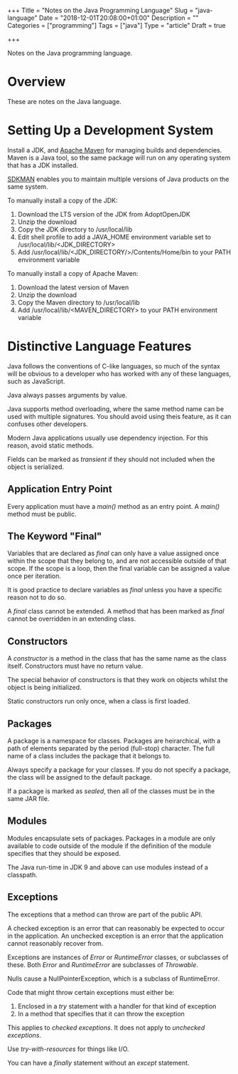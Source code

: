 +++
Title = "Notes on the Java Programming Language"
Slug = "java-language"
Date = "2018-12-01T20:08:00+01:00"
Description = ""
Categories = ["programming"]
Tags = ["java"]
Type = "article"
Draft = true

+++

Notes on the Java programming language.

<!--more-->

# Overview

These are notes on the Java language.

# Setting Up a Development System

Install a JDK, and [Apache Maven](https://maven.apache.org/) for managing builds and dependencies. Maven is a Java tool, so the same package will run on any operating system that has a JDK installed.

[SDKMAN](https://sdkman.io/) enables you to maintain multiple versions of Java products on the same system.

To manually install a copy of the JDK:

1. Download the LTS version of the JDK from AdoptOpenJDK
2. Unzip the download
3. Copy the JDK directory to /usr/local/lib
4. Edit shell profile to add a JAVA_HOME environment variable set to /usr/local/lib/<JDK_DIRECTORY>
5. Add /usr/local/lib/<JDK_DIRECTORY/>/Contents/Home/bin to your PATH environment variable

To manually install a copy of Apache Maven:

1. Download the latest version of Maven
2. Unzip the download
3. Copy the Maven directory to /usr/local/lib
4. Add /usr/local/lib/<MAVEN_DIRECTORY> to your PATH environment variable

# Distinctive Language Features

Java follows the conventions of C-like languages, so much of the syntax will be obvious to a developer who has worked with any of these languages, such as JavaScript.

Java always passes arguments by value.

Java supports method overloading, where the same method name can be used with multiple signatures. You should avoid using theis feature, as it can confuses other developers.

Modern Java applications usually use dependency injection. For this reason, avoid static methods.

Fields can be marked as _transient_ if they should not included when the object is serialized.

## Application Entry Point

Every application must have a _main()_ method as an entry point. A _main()_ method must be public.

## The Keyword "Final"

Variables that are declared as _final_ can only have a value assigned once within the scope that they belong to, and are not accessible outside of that scope. If the scope is a loop, then the final variable can be assigned a value once per iteration.

It is good practice to declare variables as _final_ unless you have a specific reason not to do so.

A _final_ class cannot be extended. A method that has been marked as _final_ cannot be overridden in an extending class.

## Constructors

A _constructor_ is a method in the class that has the same name as the class itself. Constructors must have no return value.

The special behavior of constructors is that they work on objects whilst the object is being initialized.

Static constructors run only once, when a class is first loaded.

## Packages

A package is a namespace for classes. Packages are heirarchical, with a path of elements separated by the period (full-stop) character. The full name of a class includes the package that it belongs to.

Always specify a package for your classes. If you do not specify a package, the class will be assigned to the default package.

If a package is marked as _sealed_, then all of the classes must be in the same JAR file.

## Modules

Modules encapsulate sets of packages. Packages in a module are only available to code outside of the module if the definition of the module specifies that they should be exposed.

The Java run-time in JDK 9 and above can use modules instead of a classpath.

## Exceptions

The exceptions that a method can throw are part of the public API.

A checked exception is an error that can reasonably be expected to occur in the application. An unchecked exception is an error that the application cannot reasonably recover from.

Exceptions are instances of _Error_ or _RuntimeError_ classes, or subclasses of these. Both _Error_ and _RuntimeError_ are subclasses of _Throwable_.

Nulls cause a NullPointerException, which is a subclass of RuntimeError.

Code that might throw certain exceptions must either be:

1. Enclosed in a _try_ statement with a handler for that kind of exception
2. In a method that specifies that it can throw the exception

This applies to _checked exceptions_. It does not apply to _unchecked exceptions_.

Use _try-with-resources_ for things like I/O.

You can have a _finally_ statement without an _except_ statement.
